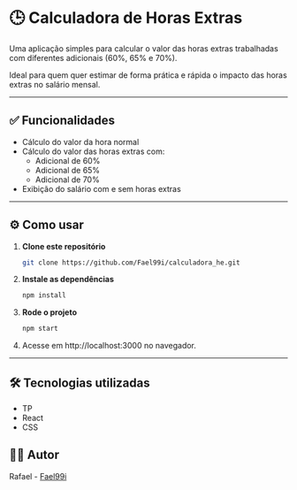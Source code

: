 # 🕒 Calculadora de Horas Extras

Uma aplicação simples para calcular o valor das horas extras trabalhadas com diferentes adicionais (60%, 65% e 70%). 

Ideal para quem quer estimar de forma prática e rápida o impacto das horas extras no salário mensal.

---

## ✅ Funcionalidades

- Cálculo do valor da hora normal
- Cálculo do valor das horas extras com:
  - Adicional de 60%
  - Adicional de 65%
  - Adicional de 70%
- Exibição do salário com e sem horas extras

---

## ⚙️ Como usar

1. **Clone este repositório**
   ```bash
   git clone https://github.com/Fael99i/calculadora_he.git

2. **Instale as dependências**
    ```bash
    npm install

3. **Rode o projeto**
   ```bash
   npm start

4. Acesse em http://localhost:3000 no navegador.

---

## 🛠️ Tecnologias utilizadas

- TP
- React
- CSS

## 👨‍💻 Autor
Rafael - [Fael99i](https://github.com/Fael99i)


